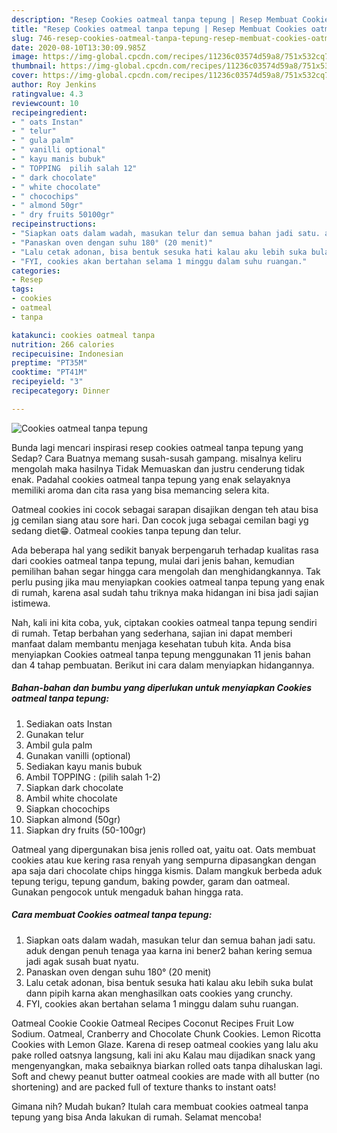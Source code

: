 ```yaml
---
description: "Resep Cookies oatmeal tanpa tepung | Resep Membuat Cookies oatmeal tanpa tepung Yang Enak Banget"
title: "Resep Cookies oatmeal tanpa tepung | Resep Membuat Cookies oatmeal tanpa tepung Yang Enak Banget"
slug: 746-resep-cookies-oatmeal-tanpa-tepung-resep-membuat-cookies-oatmeal-tanpa-tepung-yang-enak-banget
date: 2020-08-10T13:30:09.985Z
image: https://img-global.cpcdn.com/recipes/11236c03574d59a8/751x532cq70/cookies-oatmeal-tanpa-tepung-foto-resep-utama.jpg
thumbnail: https://img-global.cpcdn.com/recipes/11236c03574d59a8/751x532cq70/cookies-oatmeal-tanpa-tepung-foto-resep-utama.jpg
cover: https://img-global.cpcdn.com/recipes/11236c03574d59a8/751x532cq70/cookies-oatmeal-tanpa-tepung-foto-resep-utama.jpg
author: Roy Jenkins
ratingvalue: 4.3
reviewcount: 10
recipeingredient:
- " oats Instan"
- " telur"
- " gula palm"
- " vanilli optional"
- " kayu manis bubuk"
- " TOPPING  pilih salah 12"
- " dark chocolate"
- " white chocolate"
- " chocochips"
- " almond 50gr"
- " dry fruits 50100gr"
recipeinstructions:
- "Siapkan oats dalam wadah, masukan telur dan semua bahan jadi satu. aduk dengan penuh tenaga yaa karna ini bener2 bahan kering semua jadi agak susah buat nyatu."
- "Panaskan oven dengan suhu 180° (20 menit)"
- "Lalu cetak adonan, bisa bentuk sesuka hati kalau aku lebih suka bulat dann pipih karna akan menghasilkan oats cookies yang crunchy."
- "FYI, cookies akan bertahan selama 1 minggu dalam suhu ruangan."
categories:
- Resep
tags:
- cookies
- oatmeal
- tanpa

katakunci: cookies oatmeal tanpa 
nutrition: 266 calories
recipecuisine: Indonesian
preptime: "PT35M"
cooktime: "PT41M"
recipeyield: "3"
recipecategory: Dinner

---
```



![Cookies oatmeal tanpa tepung](https://img-global.cpcdn.com/recipes/11236c03574d59a8/751x532cq70/cookies-oatmeal-tanpa-tepung-foto-resep-utama.jpg)

Bunda lagi mencari inspirasi resep cookies oatmeal tanpa tepung yang Sedap? Cara Buatnya memang susah-susah gampang. misalnya keliru mengolah maka hasilnya Tidak Memuaskan dan justru cenderung tidak enak. Padahal cookies oatmeal tanpa tepung yang enak selayaknya memiliki aroma dan cita rasa yang bisa memancing selera kita.

Oatmeal cookies ini cocok sebagai sarapan disajikan dengan teh atau bisa jg cemilan siang atau sore hari. Dan cocok juga sebagai cemilan bagi yg sedang diet😁. Oatmeal cookies tanpa tepung dan telur.

Ada beberapa hal yang sedikit banyak berpengaruh terhadap kualitas rasa dari cookies oatmeal tanpa tepung, mulai dari jenis bahan, kemudian pemilihan bahan segar hingga cara mengolah dan menghidangkannya. Tak perlu pusing jika mau menyiapkan cookies oatmeal tanpa tepung yang enak di rumah, karena asal sudah tahu triknya maka hidangan ini bisa jadi sajian istimewa.


Nah, kali ini kita coba, yuk, ciptakan cookies oatmeal tanpa tepung sendiri di rumah. Tetap berbahan yang sederhana, sajian ini dapat memberi manfaat dalam membantu menjaga kesehatan tubuh kita. Anda bisa menyiapkan Cookies oatmeal tanpa tepung menggunakan 11 jenis bahan dan 4 tahap pembuatan. Berikut ini cara dalam menyiapkan hidangannya.

<!--inarticleads1-->

##### Bahan-bahan dan bumbu yang diperlukan untuk menyiapkan Cookies oatmeal tanpa tepung:

1. Sediakan  oats Instan
1. Gunakan  telur
1. Ambil  gula palm
1. Gunakan  vanilli (optional)
1. Sediakan  kayu manis bubuk
1. Ambil  TOPPING : (pilih salah 1-2)
1. Siapkan  dark chocolate
1. Ambil  white chocolate
1. Siapkan  chocochips
1. Siapkan  almond (50gr)
1. Siapkan  dry fruits (50-100gr)


Oatmeal yang dipergunakan bisa jenis rolled oat, yaitu oat. Oats membuat cookies atau kue kering rasa renyah yang sempurna dipasangkan dengan apa saja dari chocolate chips hingga kismis. Dalam mangkuk berbeda aduk tepung terigu, tepung gandum, baking powder, garam dan oatmeal. Gunakan pengocok untuk mengaduk bahan hingga rata. 

<!--inarticleads2-->

##### Cara membuat Cookies oatmeal tanpa tepung:

1. Siapkan oats dalam wadah, masukan telur dan semua bahan jadi satu. aduk dengan penuh tenaga yaa karna ini bener2 bahan kering semua jadi agak susah buat nyatu.
1. Panaskan oven dengan suhu 180° (20 menit)
1. Lalu cetak adonan, bisa bentuk sesuka hati kalau aku lebih suka bulat dann pipih karna akan menghasilkan oats cookies yang crunchy.
1. FYI, cookies akan bertahan selama 1 minggu dalam suhu ruangan.


Oatmeal Cookie Cookie Oatmeal Recipes Coconut Recipes Fruit Low Sodium. Oatmeal, Cranberry and Chocolate Chunk Cookies. Lemon Ricotta Cookies with Lemon Glaze. Karena di resep oatmeal cookies yang lalu aku pake rolled oatsnya langsung, kali ini aku Kalau mau dijadikan snack yang mengenyangkan, maka sebaiknya biarkan rolled oats tanpa dihaluskan lagi. Soft and chewy peanut butter oatmeal cookies are made with all butter (no shortening) and are packed full of texture thanks to instant oats! 

Gimana nih? Mudah bukan? Itulah cara membuat cookies oatmeal tanpa tepung yang bisa Anda lakukan di rumah. Selamat mencoba!
